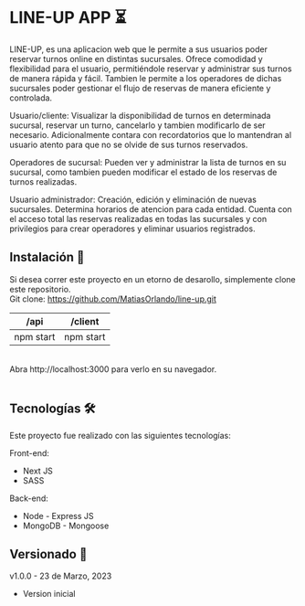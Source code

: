 # LINE-UP APP :hourglass_flowing_sand:

LINE-UP, es una aplicacion web que le permite a sus usuarios poder reservar turnos online en distintas sucursales.
Ofrece comodidad y flexibilidad para el usuario, permitiéndole reservar y administrar sus turnos de manera rápida y fácil. Tambien le permite a los operadores de dichas sucursales poder gestionar el flujo de reservas de manera eficiente y controlada.

Usuario/cliente: Visualizar la disponibilidad de turnos en determinada sucursal, reservar un turno, cancelarlo y tambien modificarlo de ser necesario. Adicionalmente contara con recordatorios que lo mantendran al usuario atento para que no se olvide de sus turnos reservados.

Operadores de sucursal: Pueden ver y administrar la lista de turnos en su sucursal, como tambien pueden modificar el estado de los reservas de turnos realizadas.

Usuario administrador: Creación, edición y eliminación de nuevas sucursales. Determina horarios de atencion para cada entidad. Cuenta con el acceso total las reservas realizadas en todas las sucursales y con privilegios para crear operadores y eliminar usuarios registrados.

## Instalación 🔧

Si desea correr este proyecto en un etorno de desarollo, simplemente clone este repositorio.
<br>
Git clone: https://github.com/MatiasOrlando/line-up.git

| /api      | /client   |
| --------- | --------- |
| npm start | npm start |

<br>
Abra http://localhost:3000 para verlo en su navegador.
<br>
<br>

## Tecnologías 🛠️

Este proyecto fue realizado con las siguientes tecnologías:

Front-end:

<ul>
<li>Next JS</li>
<li>SASS</li>
</ul>

Back-end:

<ul>
<li>Node - Express JS</li>
<li>MongoDB - Mongoose</li>
</ul>

## Versionado 📝

v1.0.0 - 23 de Marzo, 2023

<ul>
<li>Version inicial</li>
</ul>



